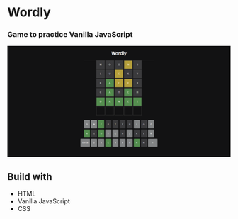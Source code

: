 # Wordly

### Game to practice Vanilla JavaScript

![Screenshot](/github/screenshot.png)

## Build with

- HTML
- Vanilla JavaScript
- CSS
